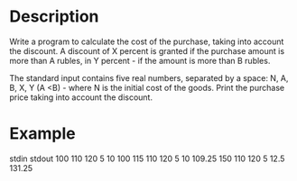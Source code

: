 # Description

Write a program to calculate the cost of the purchase, taking into account the discount. A discount of X percent is granted if the purchase amount is more than A rubles, in Y percent - if the amount is more than B rubles.

The standard input contains five real numbers, separated by a space: N, A, B, X, Y (A <B) - where N is the initial cost of the goods. Print the purchase price taking into account the discount.

# Example

stdin                   stdout
100 110 120 5 10        100
115 110 120 5 10        109.25
150 110 120 5 12.5      131.25
